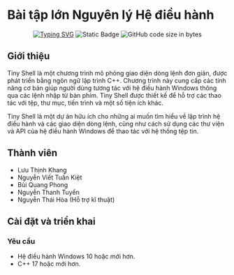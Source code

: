 # Bài tập lớn Nguyên lý Hệ điều hành

<div align="center">
<a href="https://git.io/typing-svg"><img src="https://readme-typing-svg.demolab.com?font=Fira+Code&pause=1000&color=EE4E4E&center=true&vCenter=true&random=false&width=435&lines=Operating+System+Projects" alt="Typing SVG" /></a>
<img alt="Static Badge" src="https://img.shields.io/badge/HUST-course-blue?labelColor=EE4E4E&color=151515">
<img alt="GitHub code size in bytes" src="https://img.shields.io/github/languages/code-size/HaiAu2501/Operating-System-Project?labelColor=EE4E4E&color=151515">
</div>

## Giới thiệu

Tiny Shell là một chương trình mô phỏng giao diện dòng lệnh đơn giản, được phát triển bằng ngôn ngữ lập trình C++. Chương trình này cung cấp các tính năng cơ bản giúp người dùng tương tác với hệ điều hành Windows thông qua các lệnh nhập từ bàn phím. Tiny Shell được thiết kế để hỗ trợ các thao tác với tệp, thư mục, tiến trình và một số tiện ích khác.

Tiny Shell là một dự án hữu ích cho những ai muốn tìm hiểu về lập trình hệ điều hành và các giao diện dòng lệnh, cũng như cách sử dụng các thư viện và API của hệ điều hành Windows để thao tác với hệ thống tệp tin.

## Thành viên

- Lưu Thịnh Khang
- Nguyễn Viết Tuấn Kiệt
- Bùi Quang Phong
- Nguyễn Thanh Tuyển
- Nguyễn Thái Hòa (Hỗ trợ kĩ thuật)

## Cài đặt và triển khai

### Yêu cầu

- Hệ điều hành Windows 10 hoặc mới hơn.
- C++ 17 hoặc mới hơn.
